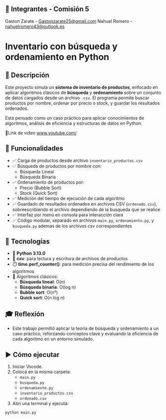 ## 👥 Integrantes - Comisión 5

Gaston Zarate - Gastonzarate25@gmail.com
Nahuel Romero - nahuelromero43@outlook.es

# Inventario con búsqueda y ordenamiento en Python

## 📌 Descripción
Este proyecto simula un **sistema de inventario de productos**, enfocado en aplicar algoritmos clásicos de **búsqueda** y **ordenamiento** sobre un conjunto de datos cargados desde un archivo `.csv`. El programa permite buscar productos por nombre, ordenar por precio o stock, y guardar los resultados ordenados.

Está pensado como un caso práctico para aplicar conocimientos de algoritmos, análisis de eficiencia y estructuras de datos en Python.

🔗Link de video
www.youtube.com/

## 🚀 Funcionalidades
- ✅ Carga de productos desde archivo `inventario_productos.csv`
- ✅ Búsqueda de productos por nombre con:
  - Búsqueda Lineal
  - Búsqueda Binaria
- ✅ Ordenamiento de productos por:
  - Precio (Bubble Sort)
  - Stock (Quick Sort)
- ✅ Medición del tiempo de ejecución de cada algoritmo
- ✅ Guardado de resultados ordenados en archivos CSV (`ordenado.csv`), sobreescribiendo el archivo dependiendo de la busqueda que se realice
- ✅ Interfaz por menú en consola para interacción clara
- ✅ Código modular, separado en archivos `main.py`, `ordenamiento.py`, y `busqueda.py` ademas de los archivos csv correspondientes

## 🐍 Tecnologías
- 🐍 **Python 3.13.0**
- 📄 **csv**: para lectura y escritura de archivos de productos
- ⏱️ **time.perf_counter()**: para medición precisa del rendimiento de los algoritmos
- 🧮 Algoritmos clásicos:
  - **Búsqueda lineal**: O(n)
  - **Búsqueda binaria**: O(log n)
  - **Bubble sort**: O(n²)
  - **Quick sort**: O(n log n)

## 🎓 Reflexión
- Este trabajo permitió aplicar la teoría de búsqueda y ordenamiento a un caso práctico, reforzando conceptos clave y evaluando la eficiencia de cada algoritmo en un entorno simulado.

## ▶️ Cómo ejecutar
1. Iniciar Vscode.
2. Colocá en la misma carpeta:
   - `main.py`
   - `busqueda.py`
   - `ordenamiento.py`
   - `inventario_productos.csv`
   - `ordenado.csv`
3. Abrí una terminal y ejecutá:

```bash
python main.py

